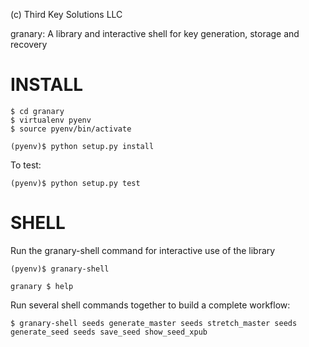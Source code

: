 (c) Third Key Solutions LLC

granary: A library and interactive shell for key generation, storage and recovery


INSTALL
=======

    $ cd granary
    $ virtualenv pyenv
    $ source pyenv/bin/activate

    (pyenv)$ python setup.py install

To test:

    (pyenv)$ python setup.py test

  
SHELL
=====

Run the granary-shell command for interactive use of the library
 
    (pyenv)$ granary-shell
    
    granary $ help
    
Run several shell commands together to build a complete workflow:

    $ granary-shell seeds generate_master seeds stretch_master seeds generate_seed seeds save_seed show_seed_xpub
    



